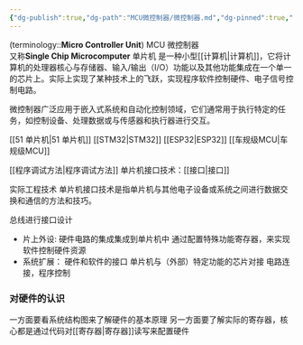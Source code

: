 ```yaml
---
{"dg-publish":true,"dg-path":"MCU微控制器/微控制器.md","dg-pinned":true,"aliases":["单片机","MCU"],"permalink":"/MCU微控制器/微控制器/","pinned":true,"dgPassFrontmatter":true,"noteIcon":"","created":"2024-05-21T15:20:28.219+08:00","updated":"2024-09-16T00:03:18.367+08:00"}
---
```


(terminology::**Micro Controller Unit**)   MCU  微控制器   
又称**Single Chip Microcomputer**   单片机
是一种小型[[计算机\|计算机]]，它将计算机的处理器核心与存储器、输入/输出（I/O）功能以及其他功能集成在一个单一的芯片上。实际上实现了某种技术上的飞跃，实现程序软件控制硬件、电子信号控制电路。

微控制器广泛应用于嵌入式系统和自动化控制领域，它们通常用于执行特定的任务，如控制设备、处理数据或与传感器和执行器进行交互。

[[51 单片机\|51 单片机]]
[[STM32\|STM32]]
[[ESP32\|ESP32]]
[[车规级MCU\|车规级MCU]]


[[程序调试方法\|程序调试方法]]
单片机接口技术：[[接口\|接口]]


实际工程技术
单片机接口技术是指单片机与其他电子设备或系统之间进行数据交换和通信的方法和技巧。

总线进行接口设计
- 片上外设: 
	硬件电路的集成集成到单片机中
	通过配置特殊功能寄存器，来实现软件控制硬件资源
- 系统扩展：
	硬件和软件的接口
	单片机与（外部）特定功能的芯片对接
	电路连接，程序控制




### 对硬件的认识
一方面要看系统结构图来了解硬件的基本原理
另一方面要了解实际的寄存器，核心都是通过代码对[[寄存器\|寄存器]]读写来配置硬件






